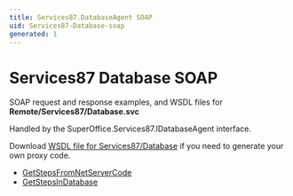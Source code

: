 ```yaml
---
title: Services87.DatabaseAgent SOAP
uid: Services87-Database-soap
generated: 1
---
```


# Services87 Database SOAP

SOAP request and response examples, and WSDL files for **Remote/Services87/Database.svc**

Handled by the <see cref="T:SuperOffice.Services87.IDatabaseAgent">SuperOffice.Services87.IDatabaseAgent</see> interface.

Download [WSDL file for Services87/Database](../Services87-Database.md) if you need to generate your own proxy code.

* [GetStepsFromNetServerCode](GetStepsFromNetServerCode.md)
* [GetStepsInDatabase](GetStepsInDatabase.md)
